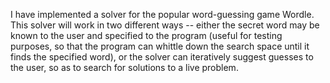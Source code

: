 I have implemented a solver for the popular word-guessing game Wordle. 
This solver will work in two different ways -- either the secret word may be
known to the user and specified to the program (useful for testing purposes, so
that the program can whittle down the search space until it finds the specified
word), or the solver can iteratively suggest guesses to the user, so as to
search for solutions to a live problem.
